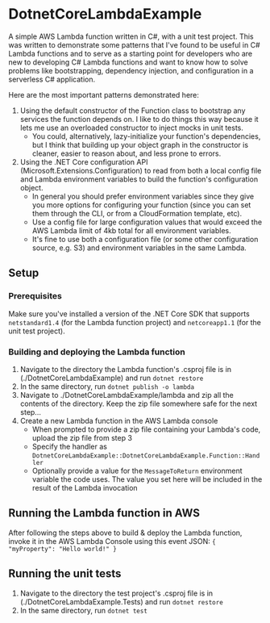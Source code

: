# DotnetCoreLambdaExample
A simple AWS Lambda function written in C#, with a unit test project.  This was written to demonstrate some patterns that I've found to be useful in C# Lambda functions and to serve as a starting point for developers who are new to developing C# Lambda functions and want to know how to solve problems like bootstrapping, dependency injection, and configuration in a serverless C# application.

Here are the most important patterns demonstrated here:
1. Using the default constructor of the Function class to bootstrap any services the function depends on.  I like to do things this way because it lets me use an overloaded constructor to inject mocks in unit tests.
    - You could, alternatively, lazy-initialize your function's dependencies, but I think that building up your object graph in the constructor is cleaner, easier to reason about, and less prone to errors.
2. Using the .NET Core configuration API (Microsoft.Extensions.Configuration) to read from both a local config file and Lambda environment variables to build the function's configuration object.
    - In general you should prefer environment variables since they give you more options for configuring your function (since you can set them through the CLI, or from a CloudFormation template, etc).
    - Use a config file for large configuration values that would exceed the AWS Lambda limit of 4kb total for all environment variables.
    - It's fine to use both a configuration file (or some other configuration source, e.g. S3) and environment variables in the same Lambda.

## Setup
### Prerequisites
Make sure you've installed a version of the .NET Core SDK that supports `netstandard1.4` (for the Lambda function project) and `netcoreapp1.1` (for the unit test project).

### Building and deploying the Lambda function
1. Navigate to the directory the Lambda function's .csproj file is in (./DotnetCoreLambdaExample) and run `dotnet restore`
2. In the same directory, run `dotnet publish -o lambda`
3. Navigate to ./DotnetCoreLambdaExample/lambda and zip all the contents of the directory.  Keep the zip file somewhere safe for the next step...
4. Create a new Lambda function in the AWS Lambda console
    - When prompted to provide a zip file containing your Lambda's code, upload the zip file from step 3
    - Specify the handler as `DotnetCoreLambdaExample::DotnetCoreLambdaExample.Function::Handler`
    - Optionally provide a value for the `MessageToReturn` environment variable the code uses.  The value you set here will be included in the result of the Lambda invocation

## Running the Lambda function in AWS
After following the steps above to build & deploy the Lambda function, invoke it in the AWS Lambda Console using this event JSON:
`{ "myProperty": "Hello world!" } `

## Running the unit tests
1. Navigate to the directory the test project's .csproj file is in (./DotnetCoreLambdaExample.Tests) and run `dotnet restore`
2. In the same directory, run `dotnet test`
